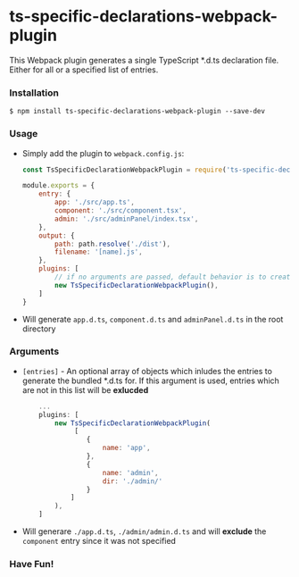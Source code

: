 # ts-specific-declarations-webpack-plugin

This Webpack plugin generates a single TypeScript *.d.ts declaration file.
Either for all or a specified list of entries.

### Installation

```shell
$ npm install ts-specific-declarations-webpack-plugin --save-dev
```

### Usage

* Simply add the plugin to `webpack.config.js`:

    ```javascript
    const TsSpecificDeclarationWebpackPlugin = require('ts-specific-declarations-webpack-plugin');

    module.exports = {
        entry: {
            app: './src/app.ts',
            component: './src/component.tsx',
            admin: './src/adminPanel/index.tsx',
        },
        output: {
            path: path.resolve('./dist'),
            filename: '[name].js',
        },
        plugins: [
            // if no arguments are passed, default behavior is to create *.d.ts per entry.
            new TsSpecificDeclarationWebpackPlugin(), 
        ]
    }
    ```
* Will generate `app.d.ts`, `component.d.ts` and `adminPanel.d.ts` in the root directory

### Arguments

* `[entries]` - An optional array of objects which inludes the entries to generate the bundled *.d.ts for. If this argument is used, entries which are not in this list will be **exlucded**
    ```js
        ...
        plugins: [
            new TsSpecificDeclarationWebpackPlugin(
                 [
                    {
                        name: 'app',
                    },
                    {
                        name: 'admin',
                        dir: './admin/'
                    }
                ]
            ),
        ]

    ```
* Will generare `./app.d.ts`, `./admin/admin.d.ts` and will **exclude** the `component` entry since it was not specified


### Have Fun!
